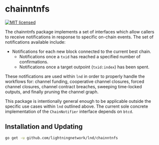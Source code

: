 # chainntnfs

[![MIT licensed](https://img.shields.io/badge/license-MIT-blue.svg)](https://github.com/lightningnetwork/lnd/blob/master/LICENSE)

The chainntnfs package implements a set of interfaces which allow callers to
receive notifications in response to specific on-chain events. The set of
notifications available include:

- Notifications for each new block connected to the current best chain.
  - Notifications once a `txid` has reached a specified number of confirmations.
  - Notifications once a target outpoint (`txid:index`) has been spent.

These notifications are used within `lnd` in order to properly handle the
workflows for: channel funding, cooperative channel closures, forced channel
closures, channel contract breaches, sweeping time-locked outputs, and finally
pruning the channel graph.

This package is intentionally general enough to be applicable outside the
specific use cases within `lnd` outlined above. The current sole concrete
implementation of the `ChainNotifier` interface depends on `btcd`.

## Installation and Updating

```bash
go get -u github.com/lightningnetwork/lnd/chainntnfs
```
